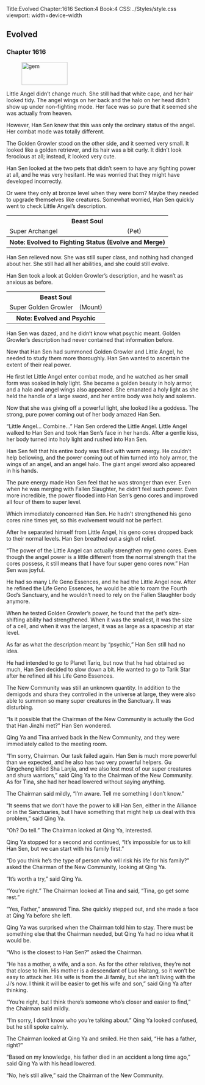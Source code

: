 Title:Evolved 
Chapter:1616 
Section:4 
Book:4 
CSS:../Styles/style.css 
viewport: width=device-width
  
## Evolved
### Chapter 1616
  
<figure>
	<img src="../Images/gem.gif" alt="gem" id="gem" width="120" height="60" />
</figure>
  

  
Little Angel didn’t change much. She still had that white cape, and her hair looked tidy. The angel wings on her back and the halo on her head didn’t show up under non-fighting mode. Her face was so pure that it seemed she was actually from heaven.

However, Han Sen knew that this was only the ordinary status of the angel. Her combat mode was totally different.

The Golden Growler stood on the other side, and it seemed very small. It looked like a golden retriever, and its hair was a bit curly. It didn’t look ferocious at all; instead, it looked very cute.

Han Sen looked at the two pets that didn’t seem to have any fighting power at all, and he was very hesitant. He was worried that they might have developed incorrectly.

Or were they only at bronze level when they were born? Maybe they needed to upgrade themselves like creatures. Somewhat worried, Han Sen quickly went to check Little Angel’s description.

<div class="tables">
	<table class="beast">
		<tr>
			<th colspan="2">Beast Soul</th>
		</tr><tr>
			<td>Super Archangel</td>
			<td>(Pet)</td>
		</tr><tr>
			<th class="note" colspan="2">Note: Evolved to Fighting Status (Evolve and Merge)</th>
	</table>
	<!-- Super beast soul: Pet type. Evolved to fighting status (Evolve and merge).-->
</div> 

Han Sen relieved now. She was still super class, and nothing had changed about her. She still had all her abilities, and she could still evolve.

Han Sen took a look at Golden Growler’s description, and he wasn’t as anxious as before.

<div class="tables">
	<table class="beast">
		<tr>
			<th colspan="2">Beast Soul</th>
		</tr><tr>
			<td>Super Golden Growler</td>
			<td>(Mount)</td>
		</tr><tr>
			<th class="note" colspan="2">Note: Evolved and Psychic</th>
	</table>
	<!-- Super beast soul Golden Growler: Mount-type (Evolve and psychic).-->
</div> 

Han Sen was dazed, and he didn’t know what psychic meant. Golden Growler’s description had never contained that information before.

Now that Han Sen had summoned Golden Growler and Little Angel, he needed to study them more thoroughly. Han Sen wanted to ascertain the extent of their real power.

He first let Little Angel enter combat mode, and he watched as her small form was soaked in holy light. She became a golden beauty in holy armor, and a halo and angel wings also appeared. She emanated a holy light as she held the handle of a large sword, and her entire body was holy and solemn.

Now that she was giving off a powerful light, she looked like a goddess. The strong, pure power coming out of her body amazed Han Sen.

“Little Angel… Combine…” Han Sen ordered the Little Angel. Little Angel walked to Han Sen and took Han Sen’s face in her hands. After a gentle kiss, her body turned into holy light and rushed into Han Sen.

Han Sen felt that his entire body was filled with warm energy. He couldn’t help bellowing, and the power coming out of him turned into holy armor, the wings of an angel, and an angel halo. The giant angel sword also appeared in his hands.

The pure energy made Han Sen feel that he was stronger than ever. Even when he was merging with Fallen Slaughter, he didn’t feel such power. Even more incredible, the power flooded into Han Sen’s geno cores and improved all four of them to super level.

Which immediately concerned Han Sen. He hadn’t strengthened his geno cores nine times yet, so this evolvement would not be perfect.

After he separated himself from Little Angel, his geno cores dropped back to their normal levels. Han Sen breathed out a sigh of relief.

“The power of the Little Angel can actually strengthen my geno cores. Even though the angel power is a little different from the normal strength that the cores possess, it still means that I have four super geno cores now.” Han Sen was joyful.

He had so many Life Geno Essences, and he had the Little Angel now. After he refined the Life Geno Essences, he would be able to roam the Fourth God’s Sanctuary, and he wouldn’t need to rely on the Fallen Slaughter body anymore.

When he tested Golden Growler’s power, he found that the pet’s size-shifting ability had strengthened. When it was the smallest, it was the size of a cell, and when it was the largest, it was as large as a spaceship at star level.

As far as what the description meant by “psychic,” Han Sen still had no idea.

He had intended to go to Planet Tariq, but now that he had obtained so much, Han Sen decided to slow down a bit. He wanted to go to Tarik Star after he refined all his Life Geno Essences.

The New Community was still an unknown quantity. In addition to the demigods and shura they controlled in the universe at large, they were also able to summon so many super creatures in the Sanctuary. It was disturbing.

“Is it possible that the Chairman of the New Community is actually the God that Han Jinzhi met?” Han Sen wondered.

Qing Ya and Tina arrived back in the New Community, and they were immediately called to the meeting room.

“I’m sorry, Chairman. Our task failed again. Han Sen is much more powerful than we expected, and he also has two very powerful helpers. Gu Qingcheng killed Sha Lanjia, and we also lost most of our super creatures and shura warriors,” said Qing Ya to the Chairman of the New Community. As for Tina, she had her head lowered without saying anything.

The Chairman said mildly, “I’m aware. Tell me something I don’t know.”

“It seems that we don’t have the power to kill Han Sen, either in the Alliance or in the Sanctuaries, but I have something that might help us deal with this problem,” said Qing Ya.

“Oh? Do tell.” The Chairman looked at Qing Ya, interested.

Qing Ya stopped for a second and continued, “It’s impossible for us to kill Han Sen, but we can start with his family first.”

“Do you think he’s the type of person who will risk his life for his family?” asked the Chairman of the New Community, looking at Qing Ya.

“It’s worth a try,” said Qing Ya.

“You’re right.” The Chairman looked at Tina and said, “Tina, go get some rest.”

“Yes, Father,” answered Tina. She quickly stepped out, and she made a face at Qing Ya before she left.

Qing Ya was surprised when the Chairman told him to stay. There must be something else that the Chairman needed, but Qing Ya had no idea what it would be.

“Who is the closest to Han Sen?” asked the Chairman.

“He has a mother, a wife, and a son. As for the other relatives, they’re not that close to him. His mother is a descendant of Luo Haitang, so it won’t be easy to attack her. His wife is from the Ji family, but she isn’t living with the Ji’s now. I think it will be easier to get his wife and son,” said Qing Ya after thinking.

“You’re right, but I think there’s someone who’s closer and easier to find,” the Chairman said mildly.

“I’m sorry, I don’t know who you’re talking about.” Qing Ya looked confused, but he still spoke calmly.

The Chairman looked at Qing Ya and smiled. He then said, “He has a father, right?”

“Based on my knowledge, his father died in an accident a long time ago,” said Qing Ya with his head lowered.

“No, he’s still alive,” said the Chairman of the New Community.
